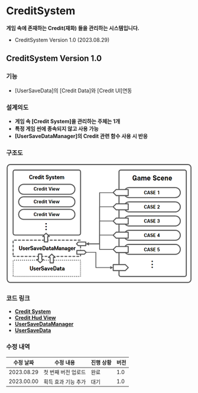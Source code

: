 # CreditSystem

**게임 속에 존재하는 Credit(재화) 들을 관리하는 시스템입니다.**

- CreditSystem Version 1.0 (2023.08.29)

## CreditSystem Version 1.0

### 기능

- [UserSaveData]의 [Credit Data]와 [Credit UI]연동

### 설계의도

- **게임 속 [Credit System]을 관리하는 주체는 1개**
- **특정 게임 씬에 종속되지 않고 사용 가능** 
- **[UserSaveDataManager]의 Credit 관련 함수 사용 시 반응**

### 구조도

<p align="center">
    <img src="CreditSystem/ImageGroup/Structure.png" alt="Structure" width="600">
</p>

### 코드 링크

  - **[Credit System](https://github.com/MinjunISAAC/CreditSystem/blob/main/CreditSystem/Assets/Utility/CreditSystem/Scripts/CreditSystem.cs)**
  - **[Credit Hud View](https://github.com/MinjunISAAC/CreditSystem/blob/main/CreditSystem/Assets/Utility/CreditSystem/Scripts/CreditHudView.cs)**
  - **[UserSaveDataManager](https://github.com/MinjunISAAC/CreditSystem/blob/main/CreditSystem/Assets/Utility/UserSaveData/Scripts/UserSaveDataManager.cs)**
  - **[UserSaveData](https://github.com/MinjunISAAC/CreditSystem/blob/main/CreditSystem/Assets/Utility/UserSaveData/Scripts/UserSaveData.cs)**

### 수정 내역

| 수정 날짜 | 수정 내용           | 진행 상황   | 버전 | 
|-----------|--------------------| ------------ | -----|
|2023.08.29 | 첫 번째 버전 업로드  | 완료         | 1.0  |
|2023.00.00 | 획득 효과 기능 추가  | 대기         | 1.0  |
